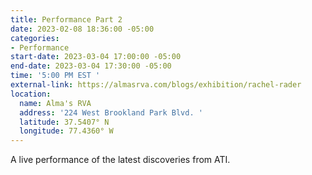 ```yaml
---
title: Performance Part 2
date: 2023-02-08 18:36:00 -05:00
categories:
- Performance
start-date: 2023-03-04 17:00:00 -05:00
end-date: 2023-03-04 17:30:00 -05:00
time: '5:00 PM EST '
external-link: https://almasrva.com/blogs/exhibition/rachel-rader
location:
  name: Alma's RVA
  address: '224 West Brookland Park Blvd. '
  latitude: 37.5407° N
  longitude: 77.4360° W
---
```


A live performance of the latest discoveries from ATI. 
